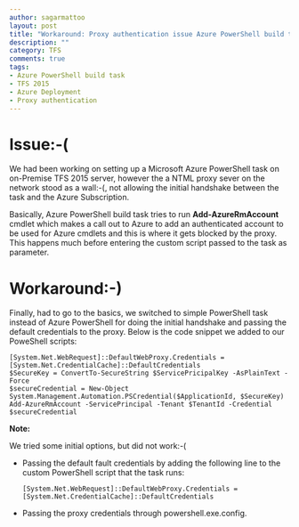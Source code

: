 ```yaml
---
author: sagarmattoo
layout: post
title: "Workaround: Proxy authentication issue Azure PowerShell build task for TFS 2015"
description: ""
category: TFS
comments: true
tags:
- Azure PowerShell build task
- TFS 2015 
- Azure Deployment
- Proxy authentication
---
```


# Issue:-( #
We had been working on setting up a Microsoft Azure PowerShell task on on-Premise TFS 2015 server, however the a NTML proxy sever on the network stood as a wall:-(, not allowing the initial handshake between the task and the Azure Subscription.

Basically, Azure PowerShell build task tries to run **Add-AzureRmAccount** cmdlet which makes a call out to Azure to add an authenticated account to be used for Azure cmdlets and this is where it gets blocked by the proxy. This happens much before entering the custom script passed to the task as parameter.

# Workaround:-) #

Finally, had to go to the basics, we switched to simple PowerShell task instead of Azure PowerShell for doing the initial handshake and passing the default credentials to the proxy. Below is the code snippet we added to our PoweShell scripts:

    [System.Net.WebRequest]::DefaultWebProxy.Credentials = [System.Net.CredentialCache]::DefaultCredentials
    $SecureKey = ConvertTo-SecureString $ServicePricipalKey -AsPlainText -Force
    $secureCredential = New-Object System.Management.Automation.PSCredential($ApplicationId, $SecureKey)
    Add-AzureRmAccount -ServicePrincipal -Tenant $TenantId -Credential $secureCredential

**Note:**

We tried some initial options, but did not work:-(

- Passing the default fault credentials by adding the following line to the custom PowerShell script that the task runs:	

	`[System.Net.WebRequest]::DefaultWebProxy.Credentials = [System.Net.CredentialCache]::DefaultCredentials`		

- Passing the proxy credentials through powershell.exe.config.